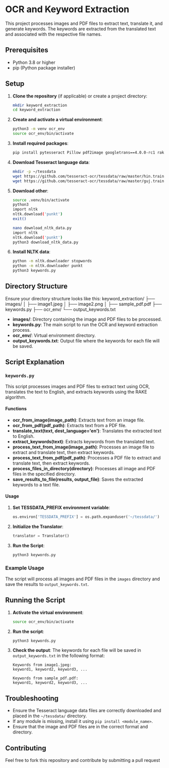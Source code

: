 # OCR and Keyword Extraction

This project processes images and PDF files to extract text, translate it, and generate keywords. The keywords are extracted from the translated text and associated with the respective file names.

## Prerequisites

- Python 3.8 or higher
- pip (Python package installer)

## Setup

1. **Clone the repository** (if applicable) or create a project directory:
    ```bash
    mkdir keyword_extraction
    cd keyword_extraction
    ```

2. **Create and activate a virtual environment**:
    ```bash
    python3 -m venv ocr_env
    source ocr_env/bin/activate
    ```

3. **Install required packages**:
    ```bash
    pip install pytesseract Pillow pdf2image googletrans==4.0.0-rc1 rake_nltk
    ```

4. **Download Tesseract language data**:
    ```bash
    mkdir -p ~/tessdata
    wget https://github.com/tesseract-ocr/tessdata/raw/master/hin.traineddata -P ~/tessdata/
    wget https://github.com/tesseract-ocr/tessdata/raw/master/guj.traineddata -P ~/tessdata/
    ```
5. **Download other**:
    ```bash
    source .venv/bin/activate
    python3
    import nltk
   nltk.download('punkt')
   exit()

    nano download_nltk_data.py
    import nltk
   nltk.download('punkt')
    python3 download_nltk_data.py
    ```
6. **Install NLTK data**:
    ```bash
    python -m nltk.downloader stopwords
    python -m nltk.downloader punkt
    python3 keywords.py

    ```

## Directory Structure

Ensure your directory structure looks like this:
keyword_extraction/
├── images/
│ ├── image1.jpeg
│ ├── image2.png
│ ├── sample_pdf.pdf
├── keywords.py
├── ocr_env/
└── output_keywords.txt


- **images/**: Directory containing the image and PDF files to be processed.
- **keywords.py**: The main script to run the OCR and keyword extraction process.
- **ocr_env/**: Virtual environment directory.
- **output_keywords.txt**: Output file where the keywords for each file will be saved.

## Script Explanation

### `keywords.py`

This script processes images and PDF files to extract text using OCR, translates the text to English, and extracts keywords using the RAKE algorithm.

#### Functions

- **ocr_from_image(image_path)**: Extracts text from an image file.
- **ocr_from_pdf(pdf_path)**: Extracts text from a PDF file.
- **translate_text(text, dest_language='en')**: Translates the extracted text to English.
- **extract_keywords(text)**: Extracts keywords from the translated text.
- **process_text_from_image(image_path)**: Processes an image file to extract and translate text, then extract keywords.
- **process_text_from_pdf(pdf_path)**: Processes a PDF file to extract and translate text, then extract keywords.
- **process_files_in_directory(directory)**: Processes all image and PDF files in the specified directory.
- **save_results_to_file(results, output_file)**: Saves the extracted keywords to a text file.

#### Usage

1. **Set TESSDATA_PREFIX environment variable**:
    ```python
    os.environ['TESSDATA_PREFIX'] = os.path.expanduser('~/tessdata/')
    ```

2. **Initialize the Translator**:
    ```python
    translator = Translator()
    ```

3. **Run the Script**:
    ```python
    python3 keywords.py
    ```

### Example Usage

The script will process all images and PDF files in the `images` directory and save the results to `output_keywords.txt`.

## Running the Script

1. **Activate the virtual environment**:
    ```bash
    source ocr_env/bin/activate
    ```

2. **Run the script**:
    ```bash
    python3 keywords.py
    ```

3. **Check the output**:
    The keywords for each file will be saved in `output_keywords.txt` in the following format:

    ```
    Keywords from image1.jpeg:
    keyword1, keyword2, keyword3, ...

    Keywords from sample_pdf.pdf:
    keyword1, keyword2, keyword3, ...
    ```

## Troubleshooting

- Ensure the Tesseract language data files are correctly downloaded and placed in the `~/tessdata/` directory.
- If any module is missing, install it using `pip install <module_name>`.
- Ensure that the image and PDF files are in the correct format and directory.

## Contributing

Feel free to fork this repository and contribute by submitting a pull request
